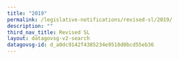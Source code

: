 ```yaml
---
title: "2019"
permalink: /legislative-notifications/revised-sl/2019/
description: ""
third_nav_title: Revised SL
layout: datagovsg-v2-search
datagovsg-id: d_a0dc9142f4385234e9518d0bcd55eb36
---
```

